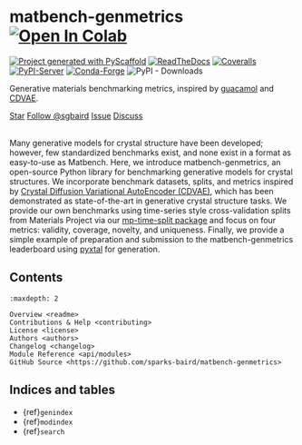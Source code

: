 # matbench-genmetrics [![Open In Colab](https://colab.research.google.com/assets/colab-badge.svg)](https://colab.research.google.com/github/sparks-baird/matbench-genmetrics/blob/main/notebooks/1.0-matbench-genmetrics-basic.ipynb)

[![Project generated with PyScaffold](https://img.shields.io/badge/-PyScaffold-005CA0?logo=pyscaffold)](https://pyscaffold.org/)
[![ReadTheDocs](https://readthedocs.org/projects/matbench-genmetrics/badge/?version=latest)](https://matbench-genmetrics.readthedocs.io/en/stable/)
[![Coveralls](https://img.shields.io/coveralls/github/sparks-baird/matbench-genmetrics/main.svg)](https://coveralls.io/r/sparks-baird/matbench-genmetrics)
[![PyPI-Server](https://img.shields.io/pypi/v/matbench-genmetrics.svg)](https://pypi.org/project/matbench-genmetrics/)
[![Conda-Forge](https://img.shields.io/conda/vn/conda-forge/matbench-genmetrics.svg)](https://anaconda.org/conda-forge/matbench-genmetrics)
![PyPI - Downloads](https://img.shields.io/pypi/dm/matbench-genmetrics)

Generative materials benchmarking metrics, inspired by [guacamol](https://www.benevolent.com/guacamol) and [CDVAE](https://github.com/txie-93/cdvae).

<a class="github-button" href="https://github.com/sparks-baird/matbench-genmetrics"
data-icon="octicon-star" data-size="large" data-show-count="true" aria-label="Star
sparks-baird/matbench-genmetrics on GitHub">Star</a>
<a class="github-button"
href="https://github.com/sgbaird" data-size="large" data-show-count="true"
aria-label="Follow @sgbaird on GitHub">Follow @sgbaird</a>
<a class="github-button" href="https://github.com/sparks-baird/matbench-genmetrics/issues"
data-icon="octicon-issue-opened" data-size="large" data-show-count="true"
aria-label="Issue sparks-baird/matbench-genmetrics on GitHub">Issue</a>
<a class="github-button" href="https://github.com/sparks-baird/matbench-genmetrics/discussions" data-icon="octicon-comment-discussion" data-size="large" aria-label="Discuss sparks-baird/matbench-genmetrics on GitHub">Discuss</a>
<br><br>

Many generative models for crystal structure have been developed; however, few
standardized benchmarks exist, and none exist in a format as easy-to-use as Matbench.
Here, we introduce  matbench-genmetrics, an open-source Python library for benchmarking
generative models for crystal structures. We incorporate benchmark datasets, splits, and
metrics inspired by [Crystal Diffusion Variational AutoEncoder (CDVAE)](https://github.com/txie-93/cdvae), which has been
demonstrated as state-of-the-art in generative crystal structure tasks. We
provide our own benchmarks using time-series style cross-validation splits from
Materials Project via our [mp-time-split package](https://mp-time-split.readthedocs.io/en/latest/) and focus on four metrics: validity,
coverage, novelty, and uniqueness. Finally, we provide a simple example of preparation
and submission to the  matbench-genmetrics leaderboard using [pyxtal](https://pyxtal.readthedocs.io/en/latest/) for generation.

## Contents

```{toctree}
:maxdepth: 2

Overview <readme>
Contributions & Help <contributing>
License <license>
Authors <authors>
Changelog <changelog>
Module Reference <api/modules>
GitHub Source <https://github.com/sparks-baird/matbench-genmetrics>
```

## Indices and tables

* {ref}`genindex`
* {ref}`modindex`
* {ref}`search`

[Sphinx]: http://www.sphinx-doc.org/
[Markdown]: https://daringfireball.net/projects/markdown/
[reStructuredText]: http://www.sphinx-doc.org/en/master/usage/restructuredtext/basics.html
[MyST]: https://myst-parser.readthedocs.io/en/latest/

<script async defer src="https://buttons.github.io/buttons.js"></script>
